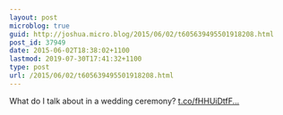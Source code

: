 ```yaml
---
layout: post
microblog: true
guid: http://joshua.micro.blog/2015/06/02/t605639495501918208.html
post_id: 37949
date: 2015-06-02T18:38:02+1100
lastmod: 2019-07-30T17:41:32+1100
type: post
url: /2015/06/02/t605639495501918208.html
---
```

What do I talk about in a wedding ceremony? [t.co/fHHUiDtfF...](http://t.co/fHHUiDtfFM)
